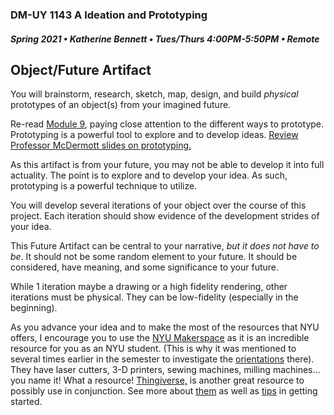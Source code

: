 ### DM-UY 1143 A Ideation and Prototyping
##### Spring 2021 • Katherine Bennett • Tues/Thurs 4:00PM-5:50PM • Remote


## Object/Future Artifact

You will brainstorm, research, sketch, map, design, and build _physical_ prototypes of an object(s) from your imagined future.

Re-read [Module 9](https://teaching.polishedsolid.com/ip/mod9/content/index.html#/?_k=ht4wi1), paying close attention to the different ways to prototype. Prototyping is a powerful tool to explore and to develop ideas. [Review Professor McDermott slides on prototyping.](https://docs.google.com/presentation/d/1oJ8tl6b4DAulHHuujexnBFFJwNhoD3eJio_lyoJMSxE/edit?usp=sharing) 

As this artifact is from your future, you may not be able to develop it into full actuality. The point is to explore and to develop your idea. As such, prototyping is a powerful technique to utilize.

You will develop several iterations of your object over the course of this project. Each iteration should show evidence of the development strides of your idea.

This Future Artifact can be central to your narrative, _but it does not have to be_. It should not be some random element to your future. It should be considered, have meaning, and some significance to your future.

While 1 iteration maybe a drawing or a high fidelity rendering, other iterations must be physical. They can be low-fidelity (especially in the beginning). 

As you advance your idea and to make the most of the resources that NYU offers, I encourage you to use the [NYU Makerspace](http://makerspace.engineering.nyu.edu/) as it is an incredible resource for you as an NYU student. (This is why it was mentioned to several times earlier in the semester to investigate the [orientations](http://makerspace.engineering.nyu.edu/training-and-reservations/) there). They have laser cutters, 3-D printers, sewing machines, milling machines... you name it! What a resource! [Thingiverse,](https://www.thingiverse.com/) is another great resource to possibly use in conjunction. See more about [them](https://www.thingiverse.com/about) as well as [tips](https://www.thingiverse.com/jumpstart) in getting started.

